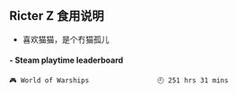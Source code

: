 ## Ricter Z 食用说明
- 喜欢猫猫，是个冇猫孤儿

<!-- steam-box start -->
#### - Steam playtime leaderboard
```text
🎮 World of Warships                 🕘 251 hrs 31 mins
```
<!-- Powered by https://github.com/YouEclipse/steam-box . -->
<!-- steam-box end -->

